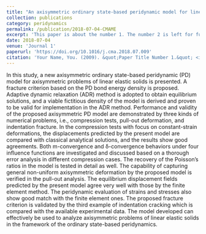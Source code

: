 ```yaml
---
title: "An axisymmetric ordinary state-based peridynamic model for linear elastic solids"
collection: publications
category: peridynamics
permalink: /publication/2018-07-04-CMAME
excerpt: 'This paper is about the number 1. The number 2 is left for future work.'
date: 2018-07-04
venue: 'Journal 1'
paperurl: 'https://doi.org/10.1016/j.cma.2018.07.009'
citation: 'Your Name, You. (2009). &quot;Paper Title Number 1.&quot; <i>Journal 1</i>. 1(1).'
---
```


In this study, a new axisymmetric ordinary state-based peridynamic (PD) model for axisymmetric problems of linear elastic solids is presented. A fracture criterion based on the PD bond energy density is proposed. Adaptive dynamic relaxation (ADR) method is adopted to obtain equilibrium solutions, and a viable fictitious density of the model is derived and proven to be valid for implementation in the ADR method. Performance and validity of the proposed axisymmetric PD model are demonstrated by three kinds of numerical problems, i.e., compression tests, pull-out deformation, and indentation fracture. In the compression tests with focus on constant-strain deformations, the displacements predicted by the present model are compared with classical analytical solutions, and the results show good agreements. Both m-convergence and δ-convergence behaviors under four influence functions are investigated and discussed based on a thorough error analysis in different compression cases. The recovery of the Poisson’s ratios in the model is tested in detail as well. The capability of capturing general non-uniform axisymmetric deformation by the proposed model is verified in the pull-out analysis. The equilibrium displacement fields predicted by the present model agree very well with those by the finite element method. The peridynamic evaluation of strains and stresses also show good match with the finite element ones. The proposed fracture criterion is validated by the third example of indentation cracking which is compared with the available experimental data. The model developed can effectively be used to analyze axisymmetric problems of linear elastic solids in the framework of the ordinary state-based peridynamics.
